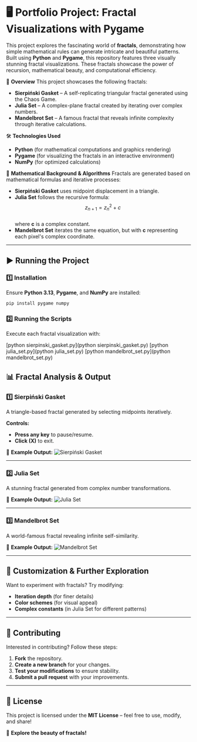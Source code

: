 # 🖥️ Portfolio Project: Fractal Visualizations with Pygame

This project explores the fascinating world of **fractals**, demonstrating how simple mathematical rules can generate intricate and beautiful patterns. Built using **Python** and **Pygame**, this repository features three visually stunning fractal visualizations. These fractals showcase the power of recursion, mathematical beauty, and computational efficiency.

📌 **Overview**
This project showcases the following fractals:
- **Sierpiński Gasket** – A self-replicating triangular fractal generated using the Chaos Game.
- **Julia Set** – A complex-plane fractal created by iterating over complex numbers.
- **Mandelbrot Set** – A famous fractal that reveals infinite complexity through iterative calculations.

🛠 **Technologies Used**
- **Python** (for mathematical computations and graphics rendering)
- **Pygame** (for visualizing the fractals in an interactive environment)
- **NumPy** (for optimized calculations)

📂 **Mathematical Background & Algorithms**
Fractals are generated based on mathematical formulas and iterative processes:
- **Sierpiński Gasket** uses midpoint displacement in a triangle.
- **Julia Set** follows the recursive formula:  
  $$z_{n+1} = z_n^2 + c$$  
  where **c** is a complex constant.
- **Mandelbrot Set** iterates the same equation, but with **c** representing each pixel's complex coordinate.

---

## ▶️ Running the Project
### 1️⃣ **Installation**
Ensure **Python 3.13**, **Pygame**, and **NumPy** are installed:
```bash
pip install pygame numpy
```

### 2️⃣ **Running the Scripts**
Execute each fractal visualization with:

[python sierpinski_gasket.py](python sierpinski_gasket.py)
[python julia_set.py](python julia_set.py)
[python mandelbrot_set.py](python mandelbrot_set.py)


## 📊 Fractal Analysis & Output

### 1️⃣ **Sierpiński Gasket**
A triangle-based fractal generated by selecting midpoints iteratively.

**Controls:**
- **Press any key** to pause/resume.
- **Click (X)** to exit.

🎨 **Example Output:**
![Sierpiński Gasket](images/sierpinski_output.png)

---

### 2️⃣ **Julia Set**
A stunning fractal generated from complex number transformations.

🎨 **Example Output:**
![Julia Set](images/julia_output.png)

---

### 3️⃣ **Mandelbrot Set**
A world-famous fractal revealing infinite self-similarity.

🎨 **Example Output:**
![Mandelbrot Set](images/mandelbrot_output.png)

---

## 🎨 Customization & Further Exploration
Want to experiment with fractals? Try modifying:
- **Iteration depth** (for finer details)
- **Color schemes** (for visual appeal)
- **Complex constants** (in Julia Set for different patterns)

---

## 🤝 Contributing
Interested in contributing? Follow these steps:
1. **Fork** the repository.
2. **Create a new branch** for your changes.
3. **Test your modifications** to ensure stability.
4. **Submit a pull request** with your improvements.

---

## 📜 License
This project is licensed under the **MIT License** – feel free to use, modify, and share!

🚀 **Explore the beauty of fractals!**

